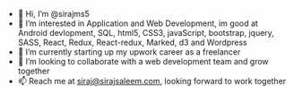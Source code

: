 - 👋 Hi, I’m @sirajms5
- 👀 I’m interested in Application and Web Development, im good at Android devlopment, SQL, html5, CSS3, javaScript, bootstrap, jquery, SASS, React, Redux, React-redux, Marked, d3 and Wordpress
- 🌱 I’m currently starting up my upwork career as a freelancer
- 💞️ I’m looking to collaborate with a web development team and grow together
- 📫 Reach me at siraj@sirajsaleem.com, looking forward to work together

<!---
sirajms5/sirajms5 is a ✨ special ✨ repository because its `README.md` (this file) appears on your GitHub profile.
You can click the Preview link to take a look at your changes.
--->
